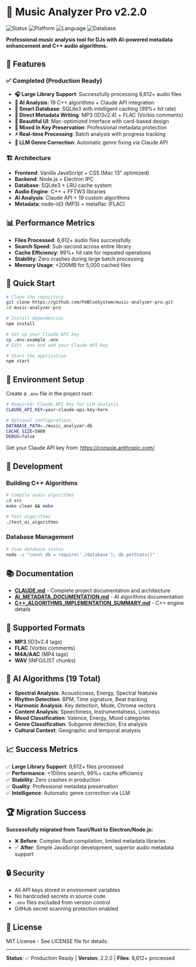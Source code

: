# 🎵 Music Analyzer Pro v2.2.0

![Status](https://img.shields.io/badge/Status-Production%20Ready-brightgreen)
![Platform](https://img.shields.io/badge/Platform-Electron-blue)
![Language](https://img.shields.io/badge/Language-JavaScript%20%2B%20C%2B%2B-yellow)
![Database](https://img.shields.io/badge/Database-SQLite3-orange)

**Professional music analysis tool for DJs with AI-powered metadata enhancement and C++ audio algorithms.**

## 🚀 Features

### ✅ Completed (Production Ready)
- **🎧 Large Library Support**: Successfully processing 6,612+ audio files
- **🤖 AI Analysis**: 19 C++ algorithms + Claude API integration
- **💾 Smart Database**: SQLite3 with intelligent caching (99%+ hit rate)
- **🎵 Direct Metadata Writing**: MP3 (ID3v2.4) + FLAC (Vorbis comments)
- **🎨 Beautiful UI**: Mac-optimized interface with card-based design
- **🔄 Mixed In Key Preservation**: Professional metadata protection
- **⚡ Real-time Processing**: Batch analysis with progress tracking
- **🧠 LLM Genre Correction**: Automatic genre fixing via Claude API

### 🏗️ Architecture
- **Frontend**: Vanilla JavaScript + CSS (Mac 13" optimized)
- **Backend**: Node.js + Electron IPC
- **Database**: SQLite3 + LRU cache system  
- **Audio Engine**: C++ + FFTW3 libraries
- **AI Analysis**: Claude API + 19 custom algorithms
- **Metadata**: node-id3 (MP3) + metaflac (FLAC)

## 📊 Performance Metrics
- **Files Processed**: 6,612+ audio files successfully
- **Search Speed**: Sub-second across entire library
- **Cache Efficiency**: 99%+ hit rate for repeated operations  
- **Stability**: Zero crashes during large batch processing
- **Memory Usage**: <200MB for 5,000 cached files

## 🎯 Quick Start

```bash
# Clone the repository
git clone https://github.com/FmBlueSystem/music-analyzer-pro.git
cd music-analyzer-pro

# Install dependencies
npm install

# Set up your Claude API key
cp .env.example .env
# Edit .env and add your Claude API key

# Start the application
npm start
```

## 🔧 Environment Setup

Create a `.env` file in the project root:

```bash
# Required: Claude API Key for LLM analysis
CLAUDE_API_KEY=your-claude-api-key-here

# Optional configurations
DATABASE_PATH=./music_analyzer.db
CACHE_SIZE=5000
DEBUG=false
```

Get your Claude API key from: https://console.anthropic.com/

## 🔧 Development

### Building C++ Algorithms
```bash
# Compile audio algorithms
cd src
make clean && make

# Test algorithms
./test_ai_algorithms
```

### Database Management
```bash
# View database status
node -e "const db = require('./database'); db.getStats()"
```

## 📚 Documentation

- **[CLAUDE.md](CLAUDE.md)** - Complete project documentation and architecture
- **[AI_METADATA_DOCUMENTATION.md](AI_METADATA_DOCUMENTATION.md)** - AI algorithms documentation
- **[C++_ALGORITHMS_IMPLEMENTATION_SUMMARY.md](C++_ALGORITHMS_IMPLEMENTATION_SUMMARY.md)** - C++ engine details

## 🎵 Supported Formats
- **MP3** (ID3v2.4 tags)
- **FLAC** (Vorbis comments) 
- **M4A/AAC** (MP4 tags)
- **WAV** (INFO/LIST chunks)

## 🤖 AI Algorithms (19 Total)
- **Spectral Analysis**: Acousticness, Energy, Spectral features
- **Rhythm Detection**: BPM, Time signature, Beat tracking
- **Harmonic Analysis**: Key detection, Mode, Chroma vectors
- **Content Analysis**: Speechiness, Instrumentalness, Liveness
- **Mood Classification**: Valence, Energy, Mood categories
- **Genre Classification**: Subgenre detection, Era analysis
- **Cultural Context**: Geographic and temporal analysis

## 📈 Success Metrics
✅ **Large Library Support**: 6,612+ files processed  
✅ **Performance**: <100ms search, 99%+ cache efficiency  
✅ **Stability**: Zero crashes in production  
✅ **Quality**: Professional metadata preservation  
✅ **Intelligence**: Automatic genre correction via LLM  

## 🏆 Migration Success
**Successfully migrated from Tauri/Rust to Electron/Node.js:**
- ❌ **Before**: Complex Rust compilation, limited metadata libraries
- ✅ **After**: Simple JavaScript development, superior audio metadata support

## 🔒 Security
- All API keys stored in environment variables
- No hardcoded secrets in source code
- `.env` files excluded from version control
- GitHub secret scanning protection enabled

## 📄 License
MIT License - See LICENSE file for details.

---
**Status**: ✅ Production Ready | **Version**: 2.2.0 | **Files**: 6,612+ processed